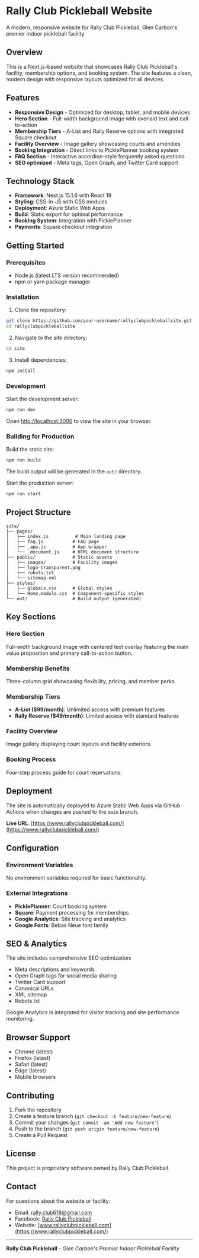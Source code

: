 # Rally Club Pickleball Website

A modern, responsive website for Rally Club Pickleball, Glen Carbon's premier indoor pickleball facility.

## Overview

This is a Next.js-based website that showcases Rally Club Pickleball's facility, membership options, and booking system. The site features a clean, modern design with responsive layouts optimized for all devices.

## Features

- **Responsive Design** - Optimized for desktop, tablet, and mobile devices
- **Hero Section** - Full-width background image with overlaid text and call-to-action
- **Membership Tiers** - A-List and Rally Reserve options with integrated Square checkout
- **Facility Overview** - Image gallery showcasing courts and amenities
- **Booking Integration** - Direct links to PicklePlanner booking system
- **FAQ Section** - Interactive accordion-style frequently asked questions
- **SEO optimized** - Meta tags, Open Graph, and Twitter Card support

## Technology Stack

- **Framework**: Next.js 15.1.6 with React 19
- **Styling**: CSS-in-JS with CSS modules
- **Deployment**: Azure Static Web Apps
- **Build**: Static export for optimal performance
- **Booking System**: Integration with PicklePlanner
- **Payments**: Square checkout integration

## Getting Started

### Prerequisites

- Node.js (latest LTS version recommended)
- npm or yarn package manager

### Installation

1. Clone the repository:
```bash
git clone https://github.com/your-username/rallyclubpickleballsite.git
cd rallyclubpickleballsite
```

2. Navigate to the site directory:
```bash
cd site
```

3. Install dependencies:
```bash
npm install
```

### Development

Start the development server:
```bash
npm run dev
```

Open [http://localhost:3000](http://localhost:3000) to view the site in your browser.

### Building for Production

Build the static site:
```bash
npm run build
```

The build output will be generated in the `out/` directory.

Start the production server:
```bash
npm run start
```

## Project Structure

```
site/
├── pages/
│   ├── index.js          # Main landing page
│   ├── faq.js           # FAQ page
│   ├── _app.js          # App wrapper
│   └── _document.js     # HTML document structure
├── public/              # Static assets
│   ├── images/          # Facility images
│   ├── logo-transparent.png
│   ├── robots.txt
│   └── sitemap.xml
├── styles/
│   ├── globals.css      # Global styles
│   └── Home.module.css  # Component-specific styles
└── out/                 # Build output (generated)
```

## Key Sections

### Hero Section
Full-width background image with centered text overlay featuring the main value proposition and primary call-to-action button.

### Membership Benefits
Three-column grid showcasing flexibility, pricing, and member perks.

### Membership Tiers
- **A-List ($99/month)**: Unlimited access with premium features
- **Rally Reserve ($49/month)**: Limited access with standard features

### Facility Overview
Image gallery displaying court layouts and facility exteriors.

### Booking Process
Four-step process guide for court reservations.

## Deployment

The site is automatically deployed to Azure Static Web Apps via GitHub Actions when changes are pushed to the `main` branch.

**Live URL**: [https://www.rallyclubpickleball.com/](https://www.rallyclubpickleball.com/)

## Configuration

### Environment Variables
No environment variables required for basic functionality.

### External Integrations
- **PicklePlanner**: Court booking system
- **Square**: Payment processing for memberships
- **Google Analytics**: Site tracking and analytics
- **Google Fonts**: Bebas Neue font family

## SEO & Analytics

The site includes comprehensive SEO optimization:
- Meta descriptions and keywords
- Open Graph tags for social media sharing
- Twitter Card support
- Canonical URLs
- XML sitemap
- Robots.txt

Google Analytics is integrated for visitor tracking and site performance monitoring.

## Browser Support

- Chrome (latest)
- Firefox (latest)
- Safari (latest)
- Edge (latest)
- Mobile browsers

## Contributing

1. Fork the repository
2. Create a feature branch (`git checkout -b feature/new-feature`)
3. Commit your changes (`git commit -am 'Add new feature'`)
4. Push to the branch (`git push origin feature/new-feature`)
5. Create a Pull Request

## License

This project is proprietary software owned by Rally Club Pickleball.

## Contact

For questions about the website or facility:
- Email: rally.club618@gmail.com
- Facebook: [Rally Club Pickleball](https://www.facebook.com/profile.php?id=61572523900750)
- Website: [www.rallyclubpickleball.com](https://www.rallyclubpickleball.com/)

---

**Rally Club Pickleball** - *Glen Carbon's Premier Indoor Pickleball Facility*